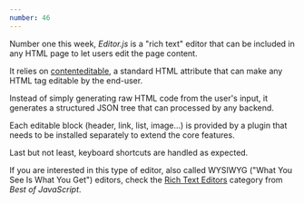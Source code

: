 ```yaml
---
number: 46
---
```


Number one this week, _Editor.js_ is a "rich text" editor that can be included in any HTML page to let users edit the page content.

It relies on [contenteditable](https://developer.mozilla.org/en-US/docs/Web/HTML/Global_attributes/contenteditable), a standard HTML attribute that can make any HTML tag editable by the end-user.

Instead of simply generating raw HTML code from the user's input, it generates a structured JSON tree that can processed by any backend.

Each editable block (header, link, list, image...) is provided by a plugin that needs to be installed separately to extend the core features.

Last but not least, keyboard shortcuts are handled as expected.

If you are interested in this type of editor, also called WYSIWYG ("What You See Is What You Get") editors, check the [Rich Text Editors](https://bestofjs.org/tags/rich-text-editor) category from _Best of JavaScript_.
